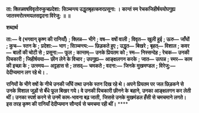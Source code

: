 **ता: क्लिन्नवषविवृतोरुकुचप्रदेशा:** **सिञ्चन्त्य उद्धृतबृहत्कवरप्रसूना: ।** **कान्तं स्म रेचकजिहीर्षययोपगुह्य** **जातस्मरोत्स्मयलसद्वदना विरेजु: ॥ ॥** 

**शब्दार्थ** 

**ता:—** **वे (भगवान् कृष्ण की रानियाँ)** **; क्लिन्न—** **भीगे** **; वष—** **वषों वाली** **; विवृत—** **खुली हुई** **; ऊरु—** **जाँघों** **; कुच—** **स्तन के** **;** **प्रदेशा:—** **भाग** **; सिञ्चन्त्य:—** **छिड़कते हुए** **; उद्धृत—** **बिखरे** **; बृहत्—** **विशाल** **; कवर—** **बालों की चोटी से** **; प्रसूना:—** **फूल** **;** **कान्तम्—** **उनके प्रियतम को** **; स्म—** **निस्सन्देह** **; रेचक—** **उनकी पिचकारी** **; जिहीर्षयया—** **छीन लेने के विचार** **; उपगुह्य—** **आङ्क्षलगन करके** **; जात—** **उत्पन्न** **; स्मर—** **काम की इच्छा के** **; उत्स्मय—** **अट्टहास से** **; लसद्—** **चमकते** **; वदना:—** **जिनके** **मुखमण्डल** **; विरेजु:—** **देदीप्यमान लग रहे थे।** **.** 

**रानियों के भीगे वषों के नीचे उनकी जाँघें तथा उनके स्तन दिख रहे थे। अपने प्रियतम पर** **जल छिड़कने से उनके विशाल जूड़ों से बँधे फूल बिखर गये। वे उनकी पिचकारी छीनने के** **बहाने, उनका आङ्क्षलगन कर लेती थीं। उनका स्पर्श करने से उनमें काम-भावना बढ़ जाती,** **जिससे उनके मुखमंडल हँसी से चमचमाने लगते। इस तरह कृष्ण की रानियाँ देदीप्यमान सौन्दर्य** **से चमचमा रही थीं।** **** 